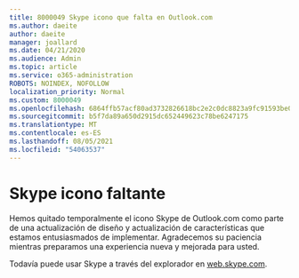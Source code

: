 ```yaml
---
title: 8000049 Skype icono que falta en Outlook.com
ms.author: daeite
author: daeite
manager: joallard
ms.date: 04/21/2020
ms.audience: Admin
ms.topic: article
ms.service: o365-administration
ROBOTS: NOINDEX, NOFOLLOW
localization_priority: Normal
ms.custom: 8000049
ms.openlocfilehash: 6864ffb57acf80ad3732826618bc2e2c0dc8823a9fc91593be0a3697cd110ca0
ms.sourcegitcommit: b5f7da89a650d2915dc652449623c78be6247175
ms.translationtype: MT
ms.contentlocale: es-ES
ms.lasthandoff: 08/05/2021
ms.locfileid: "54063537"
---
```

# <a name="skype-icon-missing"></a>Skype icono faltante

Hemos quitado temporalmente el icono Skype de Outlook.com como parte de una actualización de diseño y actualización de características que estamos entusiasmados de implementar. Agradecemos su paciencia mientras preparamos una experiencia nueva y mejorada para usted.

Todavía puede usar Skype a través del explorador en [web.skype.com](https://web.skype.com).